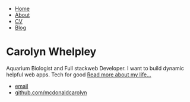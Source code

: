 <!DOCTYPE html>
<html>
	<head>
		<title>Carolyn Whelpley</title>
	</head>
	<body>
		<nav>
    		<ul>
        		<li><a href="/">Home</a></li>
	        	<li><a href="/about">About</a></li>
        		<li><a href="/cv">CV</a></li>
        		<li><a href="/blog">Blog</a></li>
    		</ul>
		</nav>
		<div class="container">
    		<div class="blurb">
        		<h1>Carolyn Whelpley
          </h1>
				<p>Aquarium Biologist and Full stackweb Developer.  I want to build dynamic helpful web apps. Tech for good <a href="/about">Read more about my life...</a></p>
    		</div><!-- /.blurb -->
		</div><!-- /.container -->
		<footer>
    		<ul>
        		<li><a href="mailto:carolynwhelpley@hotmail.com">email</a></li>
        		<li><a href="https://github.com/mcdonaldcarolyn">github.com/mcdonaldcarolyn</a></li>
			</ul>
		</footer>
	</body>
</html>
